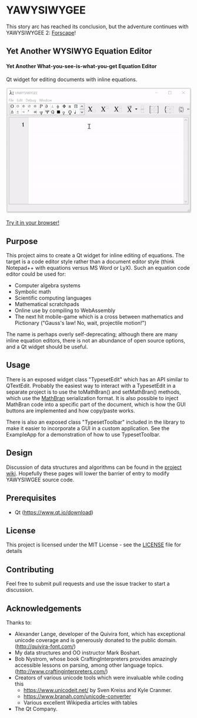 # YAWYSIWYGEE
This story arc has reached its conclusion, but the adventure continues with YAWYSIWYGEE 2: [Forscape](https://github.com/JohnDTill/Forscape)!
## Yet Another WYSIWYG Equation Editor
#### Yet Another What-you-see-is-what-you-get Equation Editor

Qt widget for editing documents with inline equations.

![alt text](demo.gif?raw=true "YAWYSIWGEE")

[Try it in your browser!](https://johndtill.github.io/YAWYSIWYGEE_WASM/)

## Purpose

This project aims to create a Qt widget for inline editing of equations. The target is a code editor style rather than a document editor style (think Notepad++ with equations versus MS Word or LyX). Such an equation code editor could be used for:

* Computer algebra systems
* Symbolic math
* Scientific computing languages
* Mathematical scratchpads
* Online use by compiling to WebAssembly
* The next hit mobile-game which is a cross between mathematics and Pictionary ("Gauss's law! No, wait, projectile motion!")

The name is perhaps overly self-deprecating; although there are many inline equation editors, there is not an abundance of open source options, and a Qt widget should be useful.

## Usage

There is an exposed widget class "TypesetEdit" which has an API similar to QTextEdit. Probably the easiest way to interact with a TypesetEdit in a separate project is to use the toMathBran() and setMathBran() methods, which use the [MathBran](https://github.com/JohnDTill/MathBran) serialization format. It is also possible to inject MathBran code into a specific part of the document, which is how the GUI buttons are implemented and how copy/paste works.

There is also an exposed class "TypesetToolbar" included in the library to make it easier to incorporate a GUI in a custom application. See the ExampleApp for a demonstration of how to use TypesetToolbar.

## Design

Discussion of data structures and algorithms can be found in the [project wiki](https://github.com/JohnDTill/YAWYSIWYGEE/wiki/Design). Hopefully these pages will lower the barrier of entry to modify YAWYSIWGEE source code.

## Prerequisites

* Qt (https://www.qt.io/download)

## License

This project is licensed under the MIT License - see the [LICENSE](LICENSE) file for details

## Contributing

Feel free to submit pull requests and use the issue tracker to start a discussion.

## Acknowledgements

Thanks to:
* Alexander Lange, developer of the Quivira font, which has exceptional unicode coverage and is generously donated to the public domain. (http://quivira-font.com/)
* My data structures and OO instructor Mark Boshart.
* Bob Nystrom, whose book CraftingInterpreters provides amazingly accessible lessons on parsing, among other language topics. (http://www.craftinginterpreters.com/)
* Creators of various unicode tools which were invaluable while coding this
  * https://www.unicodeit.net/ by Sven Kreiss and Kyle Cranmer.
  * https://www.branah.com/unicode-converter
  * Various excellent Wikipedia articles with tables
* The Qt Company.
